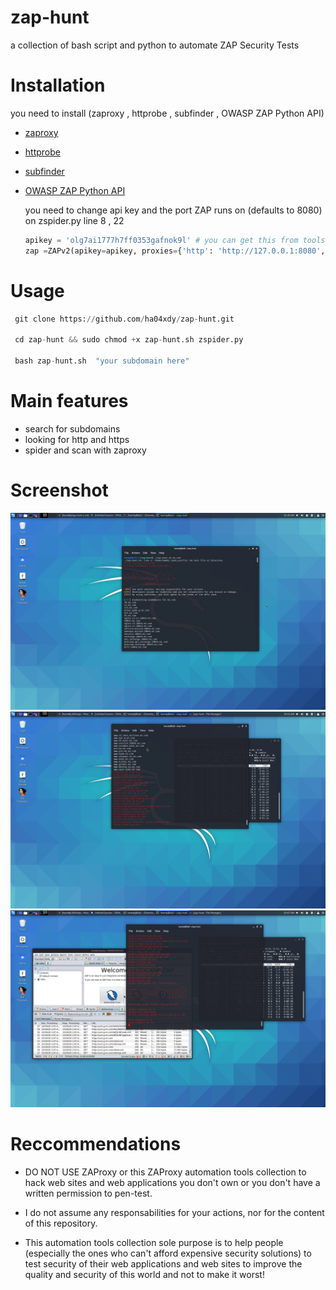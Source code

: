 # zap-hunt
a collection of bash script and python to automate ZAP Security Tests 


# Installation 
you need to install (zaproxy ,  httprobe , subfinder , OWASP ZAP Python API) 


  * [zaproxy](https://www.zaproxy.org/)
  * [httprobe](https://github.com/tomnomnom/httprobe)
  * [subfinder](https://github.com/projectdiscovery/subfinder)
  * [OWASP ZAP Python API](https://github.com/zaproxy/zap-api-python)




    you need  to change api key and the port ZAP runs on (defaults to 8080) on zspider.py line 8 , 22  
    ```python
    apikey = 'olg7ai1777h7ff0353gafnok9l' # you can get this from tools > option > apikey
    zap =ZAPv2(apikey=apikey, proxies={'http': 'http://127.0.0.1:8080', 'https': 'http://127.0.0.1:8080'})
    ```




# Usage 
 ```python
  git clone https://github.com/ha04xdy/zap-hunt.git
  
  cd zap-hunt && sudo chmod +x zap-hunt.sh zspider.py
  
  bash zap-hunt.sh  "your subdomain here"
  ```



# Main features
 * search for subdomains 
 * looking for http and https
 * spider and scan with zaproxy
 
 
 
 

# Screenshot
  ![GitHub Logo](1.png)
  ![GitHub Logo](2.png)
  ![GitHub Logo](3.png)

 
 
 
 
# Reccommendations

* DO NOT USE ZAProxy or this ZAProxy automation tools collection to hack web sites and web applications you don't own or you don't have a written permission to pen-test.

* I do not assume any responsabilities for your actions, nor for the content of this repository.

* This automation tools collection sole purpose is to help people (especially the ones who can't afford expensive security solutions) to test security of their web applications and web sites to improve the quality and security of this world and not to make it worst!


